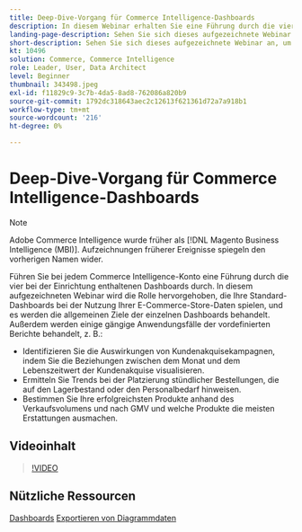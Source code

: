 ```yaml
---
title: Deep-Dive-Vorgang für Commerce Intelligence-Dashboards
description: In diesem Webinar erhalten Sie eine Führung durch die vier Dashboards, die bei der Einrichtung jedes Commerce Intelligence-Kontos enthalten sind.
landing-page-description: Sehen Sie sich dieses aufgezeichnete Webinar an, um sich einen Überblick über die vier Dashboards zu verschaffen, die bei der Einrichtung jedes Commerce Intelligence-Kontos zur Verfügung stehen.
short-description: Sehen Sie sich dieses aufgezeichnete Webinar an, um sich einen Überblick über die vier Dashboards zu verschaffen, die bei der Einrichtung jedes Commerce Intelligence-Kontos zur Verfügung stehen.
kt: 10496
solution: Commerce, Commerce Intelligence
role: Leader, User, Data Architect
level: Beginner
thumbnail: 343498.jpeg
exl-id: f11829c9-3c7b-4da5-8ad8-762086a820b9
source-git-commit: 1792dc318643aec2c12613f621361d72a7a918b1
workflow-type: tm+mt
source-wordcount: '216'
ht-degree: 0%

---
```


# Deep-Dive-Vorgang für Commerce Intelligence-Dashboards

>[!NOTE]
>
>Adobe Commerce Intelligence wurde früher als [!DNL Magento Business Intelligence (MBI)]. Aufzeichnungen früherer Ereignisse spiegeln den vorherigen Namen wider.

Führen Sie bei jedem Commerce Intelligence-Konto eine Führung durch die vier bei der Einrichtung enthaltenen Dashboards durch. In diesem aufgezeichneten Webinar wird die Rolle hervorgehoben, die Ihre Standard-Dashboards bei der Nutzung Ihrer E-Commerce-Store-Daten spielen, und es werden die allgemeinen Ziele der einzelnen Dashboards behandelt. Außerdem werden einige gängige Anwendungsfälle der vordefinierten Berichte behandelt, z. B.:

- Identifizieren Sie die Auswirkungen von Kundenakquisekampagnen, indem Sie die Beziehungen zwischen dem Monat und dem Lebenszeitwert der Kundenakquise visualisieren.
- Ermitteln Sie Trends bei der Platzierung stündlicher Bestellungen, die auf den Lagerbestand oder den Personalbedarf hinweisen.
- Bestimmen Sie Ihre erfolgreichsten Produkte anhand des Verkaufsvolumens und nach GMV und welche Produkte die meisten Erstattungen ausmachen.

## Videoinhalt

>[!VIDEO](https://video.tv.adobe.com/v/343498?quality=12&learn=on)

## Nützliche Ressourcen

[Dashboards](https://experienceleague.adobe.com/docs/commerce-business-intelligence/mbi/build/dashboards/ess-dashboards.html)
[Exportieren von Diagrammdaten](https://experienceleague.adobe.com/docs/commerce-business-intelligence/mbi/build/share/exp-chart-dash.html)
